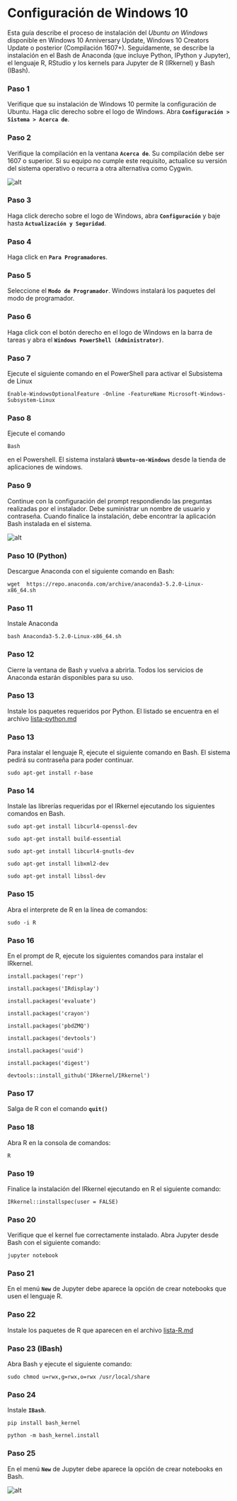 # Configuración de Windows 10

Esta guía describe el proceso de instalación del *Ubuntu on Windows* disponible
en Windows 10 Anniversary Update, Windows 10 Creators Update o posterior
(Compilación 1607+). Seguidamente, se describe la instalación en el Bash de
Anaconda (que incluye Python, IPython y Jupyter), el lenguaje R, RStudio y los
kernels para Jupyter de R (IRkernel) y Bash (IBash).


### Paso 1
Verifique que su instalación de Windows 10 permite la configuración de Ubuntu.
Haga clic derecho sobre el logo de Windows. Abra
**`Configuración > Sistema > Acerca de`**.


### Paso 2
Verifique la compilación en la ventana **`Acerca de`**. Su compilación debe ser
1607 o superior. Si su equipo no cumple este requisito, actualice su versión del
sistema operativo o recurra a otra alternativa como Cygwin.

![alt](images/win10-version.png)

### Paso 3
Haga click derecho sobre el logo de Windows, abra **`Configuración`** y baje
hasta **`Actualización y Seguridad`**.


### Paso 4
Haga click en **`Para Programadores`**.

### Paso 5
Seleccione el **`Modo de Programador`**. Windows instalará los paquetes del
modo de programador.

### Paso 6
Haga click con el botón derecho en el logo de Windows en la barra de tareas y
abra el **`Windows PowerShell (Administrator)`**.

### Paso 7
Ejecute el siguiente comando en el PowerShell para activar el Subsistema de Linux

```
Enable-WindowsOptionalFeature -Online -FeatureName Microsoft-Windows-Subsystem-Linux
```

### Paso 8
Ejecute el comando
```
Bash
```
en el Powershell. El sistema instalará
**`Ubuntu-on-Windows`** desde la tienda de aplicaciones de windows.


### Paso 9
Continue con la configuración del prompt respondiendo las preguntas realizadas
por el instalador. Debe suministrar un nombre de usuario y contraseña. Cuando
finalice la instalación, debe encontrar la aplicación Bash instalada en el
sistema.

![alt](images/win10-ubuntu.png)


### Paso 10 (Python)
Descargue Anaconda con el siguiente comando en Bash:
```
wget  https://repo.anaconda.com/archive/anaconda3-5.2.0-Linux-x86_64.sh
```

### Paso 11
Instale Anaconda
```
bash Anaconda3-5.2.0-Linux-x86_64.sh
```

### Paso 12
Cierre la ventana de Bash y vuelva a abrirla. Todos los servicios de Anaconda
estarán disponibles para su uso.


### Paso 13
Instale los paquetes requeridos por Python. El listado se encuentra
en el archivo [lista-python.md](lista-python.md)


### Paso 13
Para instalar el lenguaje R, ejecute el siguiente comando en Bash. El sistema
pedirá su contraseña para poder continuar.

```
sudo apt-get install r-base
```

### Paso 14
Instale las librerías requeridas por el IRkernel ejecutando los siguientes
comandos en Bash.

```
sudo apt-get install libcurl4-openssl-dev
```

```
sudo apt-get install build-essential
```

```
sudo apt-get install libcurl4-gnutls-dev
```

```
sudo apt-get install libxml2-dev
```

```
sudo apt-get install libssl-dev
```

### Paso 15
Abra el interprete de R en la línea de comandos:

```
sudo -i R
```

### Paso 16
En el prompt de R, ejecute los siguientes comandos para instalar el IRkernel.

```
install.packages('repr')
```

```
install.packages('IRdisplay')
```

```
install.packages('evaluate')
```

```
install.packages('crayon')
```

```
install.packages('pbdZMQ')
```

```
install.packages('devtools')
```

```
install.packages('uuid')
```

```
install.packages('digest')
```

```
devtools::install_github('IRkernel/IRkernel')
```

### Paso 17
Salga de R con el comando **`quit()`**

### Paso 18
Abra R en la consola de comandos:

```
R
```

### Paso 19
Finalice la instalación del IRkernel ejecutando en R el siguiente comando:

```
IRkernel::installspec(user = FALSE)
```

### Paso 20
Verifique que el kernel fue correctamente instalado. Abra Jupyter desde Bash con
el siguiente comando:
```
jupyter notebook
```

### Paso 21
En el menú **`New`** de Jupyter debe aparece la opción de crear notebooks que
usen el lenguaje R.




### Paso 22
Instale los paquetes de R que aparecen en el archivo [lista-R.md](lista-R.md)


### Paso 23 (IBash)
Abra Bash y ejecute el siguiente comando:
```
sudo chmod u=rwx,g=rwx,o=rwx /usr/local/share
```

### Paso 24
Instale **`IBash`**.

```
pip install bash_kernel
```

```
python -m bash_kernel.install
```

### Paso 25
En el menú **`New`** de Jupyter debe aparece la opción de crear notebooks en
Bash.

![alt](images/macOS-jupyter-IBash.png)
